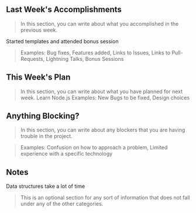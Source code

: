 ## Last Week's Accomplishments

> In this section, you can write about what you accomplished in the previous week.

Started templates and attended bonus session

> Examples:
> Bug fixes, Features added, Links to Issues, Links to Pull-Requests, Lightning Talks, Bonus Sessions

## This Week's Plan

> In this section, you can write about what you have planned for next week.
Learn Node.js
> Examples: New Bugs to be fixed, Design choices

## Anything Blocking?

> In this section, you can write about any blockers that you are having trouble in the project.

> Examples: Confusion on how to approach a problem, Limited experience with a specific technology

## Notes
Data structures take a lot of time
> This is an optional section for any sort of information that does not fall under any of the other categories.
